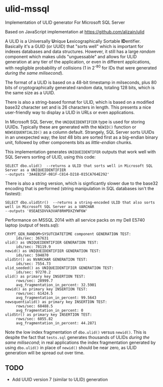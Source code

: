 # ulid-mssql
Implementation of ULID generator For Microsoft SQL Server

Based on JavaScript implementation at https://github.com/alizain/ulid

A ULID is a Universally **U**nique **L**exicographically Sortable **ID**entifier. Basically it's a GUID (or UUID) that "sorts well" which is important for indexes databases and data structures. However, it still has a large _random_ component which makes ulids "unguessable" and allows for ULID generation at any tier of the application, or even in different applications, with negligible probability of collisions (1 in 2<sup>-80</sup> for IDs that were generated _during the same milisecond_).

The format of a ULID is based on a 48-bit timestamp in milseconds, plus 80 bits of cryptographically generated random data, totaling 128 bits, which is the same size as a UUID.

There is also a string-based format for ULID, which is based on a modified base32 character set and is 26 characters in length. This presents a nice user-friendly way to display a ULID in URLs or even applications.

In Microsoft SQL Server, the `UNIQUEIDENTIFIER` type is used for storing UUIDs. Typically these are generated with the `NEWID()` function or `NEWSEQUENTIALID()` as a column default. Strangely, SQL Server sorts UUIDs in an unexpected way; the _last_ 48 bits are sorted first as a big-endian binary unit, followed by other components bits as _little-endian_ chunks.

This implementation generates `UNIQUEIDENTIFER` outputs that work well with SQL Servers sorting of ULID, using this code:
```
SELECT dbo.ulid()  --returns a ULID that sorts well in Microsoft SQL Server as a UNIQUEIDENTIFIER
--outputs '3A4EB25F-081F-C814-D218-015CA764E292'
```
There is also a string version, which is signficantly slower due to the base32 encoding that is performed (string manipulation in SQL databases isn't the fastest):
```
SELECT dbo.ulidStr()  --returns a string-encoded ULID that also sorts well in Microsoft SQL Server as a VARCHAR
--outputs '05EAESDVVA3VAF8RHPDXZYWF6W'
```
Performance on MSSQL 2014 with all service packs on my Dell E5740 laptop (output of tests.sql):
```
CRYPT_GEN_RANDOM+SYSUTCDATETIME component GENERATION TEST: 
     ids/sec: 367631
ulid() as UNIQUEIDENTIFIER GENERATION TEST: 
     ids/sec: 78119.9
newid() as UNIQUEIDENTIFIER GENERATION TEST: 
     ids/sec: 594870
ulidStr() as NVARCHAR GENERATION TEST: 
     ids/sec: 7554.73
ulid_seeded() as UNIQUEIDENTIFIER GENERATION TEST: 
     ids/sec: 97270.2
ulid() as primary key INSERTION TEST: 
     rows/sec: 28999.7
     avg_fragmentation_in_percent: 32.5901
newid() as primary key INSERTION TEST: 
     rows/sec: 61424.5
     avg_fragmentation_in_percent: 99.5643
newsquentialid() as primary key INSERTION TEST: 
     rows/sec: 68488.5
     avg_fragmentation_in_percent: 0
ulidStr() as primary key INSERTION TEST: 
     rows/sec: 6055.82
     avg_fragmentation_in_percent: 44.2871
```
Note the low index fragmentation of `dbo.ulid()` versus `newid()`. This is despite the fact that `tests.sql` generates thousands of ULIDs _during the same milisecond_; in real applications the index fragmentation generated by using `dbo.ulid()` in place of `newid()` should be near zero, as ULID generation will be spread out over time.

## TODO
* Add UUID version 7 (similar to ULID) generation
